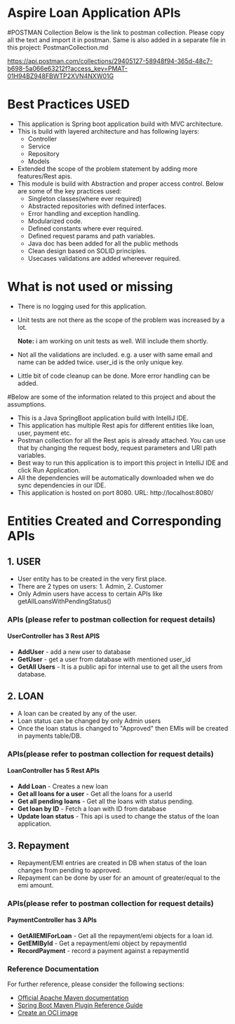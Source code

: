 # Aspire Loan Application APIs
#POSTMAN Collection
Below is the link to postman collection. Please copy all the text and import it in postman. Same is also added in a separate file in this project: PostmanCollection.md

https://api.postman.com/collections/29405127-58948f94-365d-48c7-b698-5a066e63212f?access_key=PMAT-01H94BZ948FBWTP2XVN4NXW01G


# Best Practices USED
- This application is Spring boot application build with MVC architecture.
- This is build with layered architecture and has following layers:
    - Controller
    - Service
    - Repository
    - Models
- Extended the scope of the problem statement by adding more features/Rest apis.
- This module is build with Abstraction and proper access control. Below are some of the key practices used:
    - Singleton classes(where ever required)
    - Abstracted repositories with defined interfaces.
    - Error handling and exception handling.
    - Modularized code.  
    - Defined constants where ever required.  
    - Defined request params and path variables.
    - Java doc has been added for all the public methods  
    - Clean design based on SOLID principles.
    - Usecases validations are added whereever required.

# What is not used or missing
- There is no logging used for this application.
- Unit tests are not there as the scope of the problem was increased by a lot.
  
  **Note:** i am working on unit tests as well. Will include them shortly.
- Not all the validations are included. e.g. a user with same email and name can be added twice. user_id is the only unique key.  
- Little bit of code cleanup can be done. More error handling can be added.

#Below are some of the information related to this project and about the assumptions.
* This is a Java SpringBoot application build with IntelliJ IDE.
* This application has multiple Rest apis for different entities like loan, user, payment etc.
* Postman collection for all the Rest apis is already attached. You can use that by changing the request body, request parameters and URI path variables.
* Best way to run this application is to import this project in IntelliJ IDE and click Run Application.
* All the dependencies will be automatically downloaded when we do sync dependencies in our IDE.
* This application is hosted on port 8080. URL: http://localhost:8080/

# Entities Created and Corresponding APIs
## 1. USER
- User entity has to be created in the very first place.
- There are 2 types on users: 1. Admin, 2. Customer
- Only Admin users have access to certain APIs like getAllLoansWithPendingStatus()

### APIs (please refer to postman collection for request details)
#### UserController has 3 Rest APIS
- **AddUser** - add a new user to database
- **GetUser** - get a user from database with mentioned user_id
- **GetAll Users** - It is a public api for internal use to get all the users from database.

## 2. LOAN
- A loan can be created by any of the user.
- Loan status can be changed by only Admin users
- Once the loan status is changed to "Approved" then EMIs will be created in payments table/DB.

### APIs(please refer to postman collection for request details)
#### LoanController has 5 Rest APIs
- **Add Loan** - Creates a new loan
- **Get all loans for a user** - Get all the loans for a userId
- **Get all pending loans** - Get all the loans with status pending.
- **Get loan by ID** - Fetch a loan with ID from database
- **Update loan status** - This api is used to change the status of the loan application.

## 3. Repayment
- Repayment/EMI entries are created in DB when status of the loan changes from pending to approved.
- Repayment can be done by user for an amount of greater/equal to the emi amount.

### APIs(please refer to postman collection for request details)
#### PaymentController has 3 APIs
- **GetAllEMIForLoan** - Get all the repayment/emi objects for a loan id.
- **GetEMIById** - Get a repayment/emi object by repaymentId
- **RecordPayment** - record a payment against a repaymentId

### Reference Documentation
For further reference, please consider the following sections:

* [Official Apache Maven documentation](https://maven.apache.org/guides/index.html)
* [Spring Boot Maven Plugin Reference Guide](https://docs.spring.io/spring-boot/docs/3.1.3/maven-plugin/reference/html/)
* [Create an OCI image](https://docs.spring.io/spring-boot/docs/3.1.3/maven-plugin/reference/html/#build-image)


